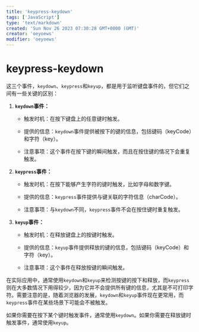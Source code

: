 ```yaml
---
title: 'keypress-keydown'
tags: ['JavaScript']
type: 'text/markdown'
created: 'Sun Nov 26 2023 07:30:28 GMT+0000 (GMT)'
creator: 'oeyoews'
modifier: 'oeyoews'
---
```


# keypress-keydown

这三个事件，`keydown`、`keypress`和`keyup`，都是用于监听键盘事件的，但它们之间有一些关键的区别：

1. **`keydown`事件：**

    * 触发时机：在按下键盘上的任意键时触发。

    * 提供的信息：`keydown`事件提供被按下的键的信息，包括键码（keyCode）和字符（key）。

    * 注意事项：这个事件在按下键的瞬间触发，而且在按住键的情况下会重复触发。

1. **`keypress`事件：**

    * 触发时机：在按下能够产生字符的键时触发，比如字母和数字键。

    * 提供的信息：`keypress`事件提供与键关联的字符信息（charCode）。

    * 注意事项：与`keydown`不同，`keypress`事件不会在按住键时重复触发。

1. **`keyup`事件：**

    * 触发时机：在释放键盘上的按键时触发。

    * 提供的信息：`keyup`事件提供释放的键的信息，包括键码（keyCode）和字符（key）。

    * 注意事项：这个事件在释放按键的瞬间触发。

在实际应用中，通常使用`keydown`和`keyup`来检测按键的按下和释放，而`keypress`则在大多数情况下用得较少，因为它并不会提供所有键的信息，尤其是不可打印字符。需要注意的是，随着浏览器的发展，`keydown`和`keyup`事件现在更常用，而`keypress`事件在某些场景下可能会不被触发。

如果你需要在按下某个键时触发事件，通常使用`keydown`。如果你需要在释放键时触发事件，通常使用`keyup`。
